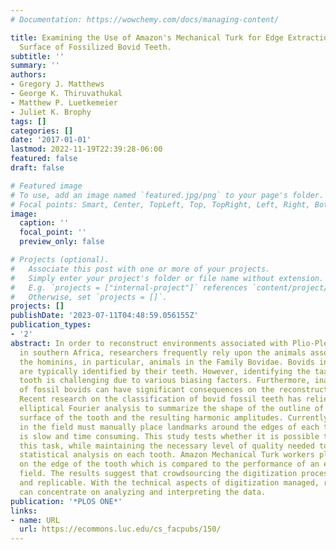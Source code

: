 ```yaml
---
# Documentation: https://wowchemy.com/docs/managing-content/

title: Examining the Use of Amazon's Mechanical Turk for Edge Extraction of the Occlusal
  Surface of Fossilized Bovid Teeth.
subtitle: ''
summary: ''
authors:
- Gregory J. Matthews
- George K. Thiruvathukal
- Matthew P. Luetkemeier
- Juliet K. Brophy
tags: []
categories: []
date: '2017-01-01'
lastmod: 2022-11-19T22:39:28-06:00
featured: false
draft: false

# Featured image
# To use, add an image named `featured.jpg/png` to your page's folder.
# Focal points: Smart, Center, TopLeft, Top, TopRight, Left, Right, BottomLeft, Bottom, BottomRight.
image:
  caption: ''
  focal_point: ''
  preview_only: false

# Projects (optional).
#   Associate this post with one or more of your projects.
#   Simply enter your project's folder or file name without extension.
#   E.g. `projects = ["internal-project"]` references `content/project/deep-learning/index.md`.
#   Otherwise, set `projects = []`.
projects: []
publishDate: '2023-07-11T04:48:59.056155Z'
publication_types:
- '2'
abstract: In order to reconstruct environments associated with Plio-Pleistocene hominins
  in southern Africa, researchers frequently rely upon the animals associated with
  the hominins, in particular, animals in the Family Bovidae. Bovids in southern Africa
  are typically identified by their teeth. However, identifying the taxon of a bovid
  tooth is challenging due to various biasing factors. Furthermore, inaccurate identification
  of fossil bovids can have significant consequences on the reconstructed paleoenvironment.
  Recent research on the classification of bovid fossil teeth has relied on using
  elliptical Fourier analysis to summarize the shape of the outline of the occlusal
  surface of the tooth and the resulting harmonic amplitudes. Currently, an expert
  in the field must manually place landmarks around the edges of each tooth which
  is slow and time consuming. This study tests whether it is possible to crowdsource
  this task, while maintaining the necessary level of quality needed to perform a
  statistical analysis on each tooth. Amazon Mechanical Turk workers place landmarks
  on the edge of the tooth which is compared to the performance of an expert in the
  field. The results suggest that crowdsourcing the digitization process is reliable
  and replicable. With the technical aspects of digitization managed, researchers
  can concentrate on analyzing and interpreting the data.
publication: '*PLOS ONE*'
links:
- name: URL
  url: https://ecommons.luc.edu/cs_facpubs/150/
---
```

